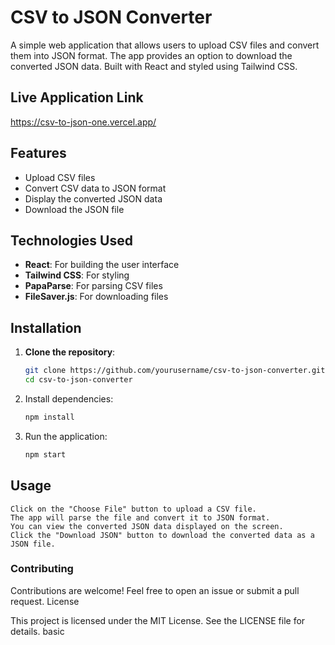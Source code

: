 # CSV to JSON Converter

A simple web application that allows users to upload CSV files and convert them into JSON format. The app provides an option to download the converted JSON data. Built with React and styled using Tailwind CSS.

## Live Application Link

https://csv-to-json-one.vercel.app/

## Features

- Upload CSV files
- Convert CSV data to JSON format
- Display the converted JSON data
- Download the JSON file

## Technologies Used

- **React**: For building the user interface
- **Tailwind CSS**: For styling
- **PapaParse**: For parsing CSV files
- **FileSaver.js**: For downloading files

## Installation

1. **Clone the repository**:

   ```bash
   git clone https://github.com/yourusername/csv-to-json-converter.git
   cd csv-to-json-converter

2. Install dependencies:
    ```bash
    npm install

3. Run the application:
    ```bash
    npm start


## Usage

    Click on the "Choose File" button to upload a CSV file.
    The app will parse the file and convert it to JSON format.
    You can view the converted JSON data displayed on the screen.
    Click the "Download JSON" button to download the converted data as a JSON file.

### Contributing

Contributions are welcome! Feel free to open an issue or submit a pull request.
License

This project is licensed under the MIT License. See the LICENSE file for details.
basic

